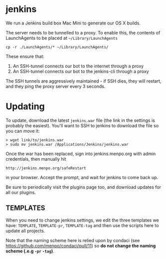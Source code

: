 jenkins
=======

We run a Jenkins build box Mac Mini to generate our OS X builds.

The server needs to be tunnelled to a proxy. To enable this, the
contents of LaunchAgents to be placed at `~/Library/LaunchAgents`
```
cp -r ./LaunchAgents/* ~/Library/LaunchAgents/
```
These ensure that:

1. An SSH-tunnel connects our bot to the internet through a proxy
2. An SSH-tunnel connects our bot to the jenkins-cli through a proxy

The SSH tunnels are aggressively maintained - if SSH dies, they will 
restart, and they ping the proxy server every 3 seconds.

# Updating

To update, download the latest `jenkins.war` file (the link in the settings is probably the easiest).
You'll want to SSH to jenkins to download the file so you can move it:
```
> wget link/to/jenkins.war
> sudo mv jenkins.war /Applications/Jenkins/jenkins.war
```
Once the war has been replaced, sign into jenkins.menpo.org with admin credentials, then manually hit
```
http://jenkins.menpo.org/safeRestart
```
in your browser. Accept the prompt, and wait for jenkins to come back up.

Be sure to periodically visit the plugins page too, and download updates for all our plugins.


TEMPLATES
---------

When you need to change jenkins settings, we edit the three templates we have:
`TEMPLATE`, `TEMPLATE-pr`, `TEMPLATE-tag` and then use the scripts here to update
all projects.

Note that the naming scheme here is relied upon by condaci (see https://github.com/menpo/condaci/pull/11) so **do not change the naming scheme (.e.g `-pr` `-tag`)**.
